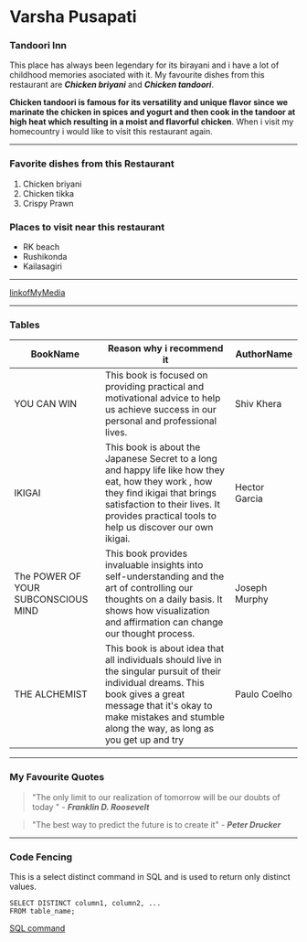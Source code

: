 # Varsha Pusapati
### Tandoori Inn

This place has always been legendary for its birayani and i have a lot of childhood memories asociated with it. My favourite dishes from this restaurant are ***Chicken briyani*** and ***Chicken tandoori***.

**Chicken tandoori is famous for its versatility and unique flavor since we marinate the chicken in spices and yogurt and then cook in the tandoor at high heat which resulting in a moist and flavorful chicken**. When i visit my homecountry i would like to visit this restaurant again.

---
### Favorite dishes from this Restaurant
1. Chicken briyani
2. Chicken tikka
3. Crispy Prawn

### Places to visit near this restaurant
* RK beach
* Rushikonda
* Kailasagiri

---

[linkofMyMedia](MyMedia.md)

---

### Tables

| BookName | Reason why i recommend it | AuthorName |
| --- | ---| --- |
| YOU CAN WIN | This book is focused on providing practical and motivational advice to help us achieve success in our personal and professional lives. | Shiv Khera |
| IKIGAI | This book is about the Japanese Secret to a long and happy life like how they eat, how they work , how they find ikigai that brings satisfaction to their lives. It provides practical tools to help us discover our own ikigai. | Hector Garcia | 
| The POWER OF YOUR SUBCONSCIOUS MIND | This book provides invaluable insights into self-understanding and the art of controlling our thoughts on a daily basis. It shows how visualization and affirmation can change our thought process. | Joseph Murphy |
| THE ALCHEMIST | This book is about idea that all individuals should live in the singular pursuit of their individual dreams. This book gives a great message that it's okay to make mistakes and stumble along the way, as long as you get up and try | Paulo Coelho |

---

### My Favourite Quotes

> "The only limit to our realization of tomorrow will be our doubts of today " - ***Franklin D. Roosevelt***

> "The best way to predict the future is to create it" - ***Peter Drucker***

---

### Code Fencing

This is a select distinct command in SQL and is used to return only distinct values.

```
SELECT DISTINCT column1, column2, ...
FROM table_name;

```

[SQL command](https://code.pieces.app/collections/sql)

